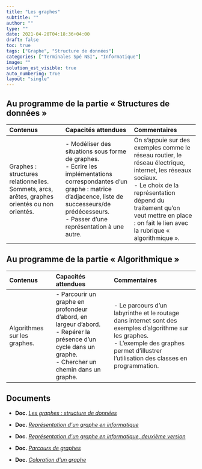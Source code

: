 ```yaml
---
title: "Les graphes"
subtitle: ""
author: ""
type: ""
date: 2021-04-20T04:18:36+04:00
draft: false
toc: true
tags: ["Graphe", "Structure de données"]
categories: ["Terminales Spé NSI", "Informatique"]
image: ""
solution_est_visible: true
auto_numbering: true
layout: "single"
---
```


## Au programme de la partie « Structures de données »

| Contenus | Capacités attendues | Commentaires |
|:-|:-|:-|
| Graphes : structures relationnelles. Sommets, arcs, arêtes, graphes orientés ou non orientés. | - Modéliser des situations sous forme de graphes.<br />- Écrire les implémentations correspondantes d’un graphe : matrice d’adjacence, liste de successeurs/de prédécesseurs.<br />- Passer d’une représentation à une autre. | On s’appuie sur des exemples comme le réseau routier, le réseau électrique, internet, les réseaux sociaux.<br />- Le choix de la représentation dépend du traitement qu’on veut mettre en place : on fait le lien avec la rubrique « algorithmique ». |

## Au programme de la partie « Algorithmique »

| Contenus | Capacités attendues | Commentaires |
|:-|:-|:-|
| Algorithmes sur les graphes. | - Parcourir un graphe en profondeur d’abord, en largeur d’abord.<br />- Repérer la présence d’un cycle dans un graphe.<br />- Chercher un chemin dans un graphe. | - Le parcours d’un labyrinthe et le routage dans internet sont des exemples d’algorithme sur les graphes.<br />- L’exemple des graphes permet d’illustrer l’utilisation des classes en programmation. |

## Documents

- **Doc.** [*Les graphes : structure de données*](1-graphes-structure-de-donnees)

- **Doc.** [*Représentation d'un graphe en informatique*](2-representation-graphe)

- **Doc.** [*Représentation d'un graphe en informatique, deuxième version*](2-representation-graphe-bis)

<!--
- **Doc.** [Parcours de graphes](3-parcours-graphes)
-->

- **Doc.** <a href="/terminales-nsi/chap-15/chap-15-3/Parcours-graphes-html.html" target="_blank">*Parcours de graphes*</a>

<!--
- **Doc.** [Parcours en profondeur : programme en Python](4-parcours-profondeur-python)
-->

- **Doc.** [*Coloration d'un graphe*](5-coloration-graphe)

